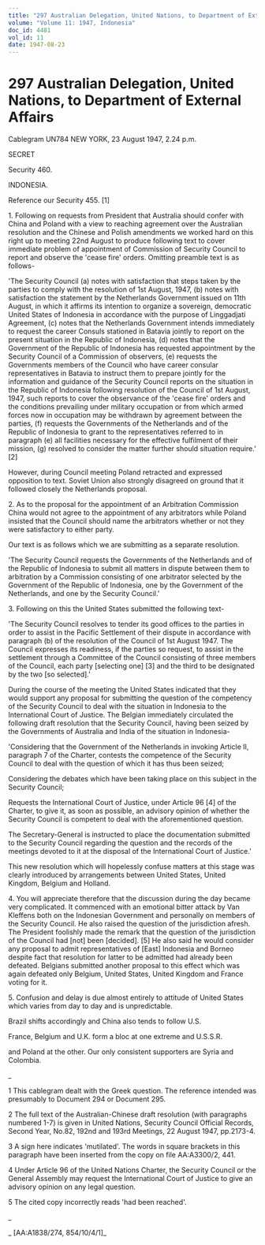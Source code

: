 ```yaml
---
title: "297 Australian Delegation, United Nations, to Department of External Affairs"
volume: "Volume 11: 1947, Indonesia"
doc_id: 4481
vol_id: 11
date: 1947-08-23
---
```


# 297 Australian Delegation, United Nations, to Department of External Affairs

Cablegram UN784 NEW YORK, 23 August 1947, 2.24 p.m.

SECRET

Security 460.

INDONESIA.

Reference our Security 455. [1]

1\. Following on requests from President that Australia should confer with China and Poland with a view to reaching agreement over the Australian resolution and the Chinese and Polish amendments we worked hard on this right up to meeting 22nd August to produce following text to cover immediate problem of appointment of Commission of Security Council to report and observe the 'cease fire' orders. Omitting preamble text is as follows-

'The Security Council (a) notes with satisfaction that steps taken by the parties to comply with the resolution of 1st August, 1947, (b) notes with satisfaction the statement by the Netherlands Government issued on 11th August, in which it affirms its intention to organize a sovereign, democratic United States of Indonesia in accordance with the purpose of Linggadjati Agreement, (c) notes that the Netherlands Government intends immediately to request the career Consuls stationed in Batavia jointly to report on the present situation in the Republic of Indonesia, (d) notes that the Government of the Republic of Indonesia has requested appointment by the Security Council of a Commission of observers, (e) requests the Governments members of the Council who have career consular representatives in Batavia to instruct them to prepare jointly for the information and guidance of the Security Council reports on the situation in the Republic of Indonesia following resolution of the Council of 1st August, 1947, such reports to cover the observance of the 'cease fire' orders and the conditions prevailing under military occupation or from which armed forces now in occupation may be withdrawn by agreement between the parties, (f) requests the Governments of the Netherlands and of the Republic of Indonesia to grant to the representatives referred to in paragraph (e) all facilities necessary for the effective fulfilment of their mission, (g) resolved to consider the matter further should situation require.' [2]

However, during Council meeting Poland retracted and expressed opposition to text. Soviet Union also strongly disagreed on ground that it followed closely the Netherlands proposal.

2\. As to the proposal for the appointment of an Arbitration Commission China would not agree to the appointment of any arbitrators while Poland insisted that the Council should name the arbitrators whether or not they were satisfactory to either party.

Our text is as follows which we are submitting as a separate resolution.

'The Security Council requests the Governments of the Netherlands and of the Republic of Indonesia to submit all matters in dispute between them to arbitration by a Commission consisting of one arbitrator selected by the Government of the Republic of Indonesia, one by the Government of the Netherlands, and one by the Security Council.'

3\. Following on this the United States submitted the following text-

'The Security Council resolves to tender its good offices to the parties in order to assist in the Pacific Settlement of their dispute in accordance with paragraph (b) of the resolution of the Council of 1st August 1947. The Council expresses its readiness, if the parties so request, to assist in the settlement through a Committee of the Council consisting of three members of the Council, each party [selecting one] [3] and the third to be designated by the two [so selected].'

During the course of the meeting the United States indicated that they would support any proposal for submitting the question of the competency of the Security Council to deal with the situation in Indonesia to the International Court of Justice. The Belgian immediately circulated the following draft resolution that the Security Council, having been seized by the Governments of Australia and India of the situation in Indonesia-

'Considering that the Government of the Netherlands in invoking Article II, paragraph 7 of the Charter, contests the competence of the Security Council to deal with the question of which it has thus been seized;

Considering the debates which have been taking place on this subject in the Security Council;

Requests the International Court of Justice, under Article 96 [4] of the Charter, to give it, as soon as possible, an advisory opinion of whether the Security Council is competent to deal with the aforementioned question.

The Secretary-General is instructed to place the documentation submitted to the Security Council regarding the question and the records of the meetings devoted to it at the disposal of the International Court of Justice.'

This new resolution which will hopelessly confuse matters at this stage was clearly introduced by arrangements between United States, United Kingdom, Belgium and Holland.

4\. You will appreciate therefore that the discussion during the day became very complicated. It commenced with an emotional bitter attack by Van Kleffens both on the Indonesian Government and personally on members of the Security Council. He also raised the question of the jurisdiction afresh. The President foolishly made the remark that the question of the jurisdiction of the Council had [not] been [decided]. [5] He also said he would consider any proposal to admit representatives of [East] Indonesia and Borneo despite fact that resolution for latter to be admitted had already been defeated. Belgians submitted another proposal to this effect which was again defeated only Belgium, United States, United Kingdom and France voting for it.

5\. Confusion and delay is due almost entirely to attitude of United States which varies from day to day and is unpredictable.

Brazil shifts accordingly and China also tends to follow U.S.

France, Belgium and U.K. form a bloc at one extreme and U.S.S.R.

and Poland at the other. Our only consistent supporters are Syria and Colombia.

_

1 This cablegram dealt with the Greek question. The reference intended was presumably to Document 294 or Document 295.

2 The full text of the Australian-Chinese draft resolution (with paragraphs numbered 1-7) is given in United Nations, Security Council Official Records, Second Year, No.82, 192nd and 193rd Meetings, 22 August 1947, pp.2173-4.

3 A sign here indicates 'mutilated'. The words in square brackets in this paragraph have been inserted from the copy on file AA:A3300/2, 441.

4 Under Article 96 of the United Nations Charter, the Security Council or the General Assembly may request the International Court of Justice to give an advisory opinion on any legal question.

5 The cited copy incorrectly reads 'had been reached'.

_

_ [AA:A1838/274, 854/10/4/1]_
